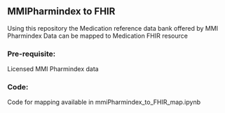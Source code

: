 ## MMIPharmindex to FHIR

Using this repository the Medication reference data bank offered by MMI Pharmindex Data can be mapped to Medication FHIR resource

### Pre-requisite:

Licensed MMI Pharmindex data

### Code:

Code for mapping available in mmiPharmindex_to_FHIR_map.ipynb